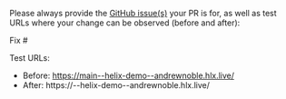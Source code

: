 Please always provide the [GitHub issue(s)](../issues) your PR is for, as well as test URLs where your change can be observed (before and after):

Fix #<gh-issue-id>

Test URLs:
- Before: https://main--helix-demo--andrewnoble.hlx.live/
- After: https://<branch>--helix-demo--andrewnoble.hlx.live/
